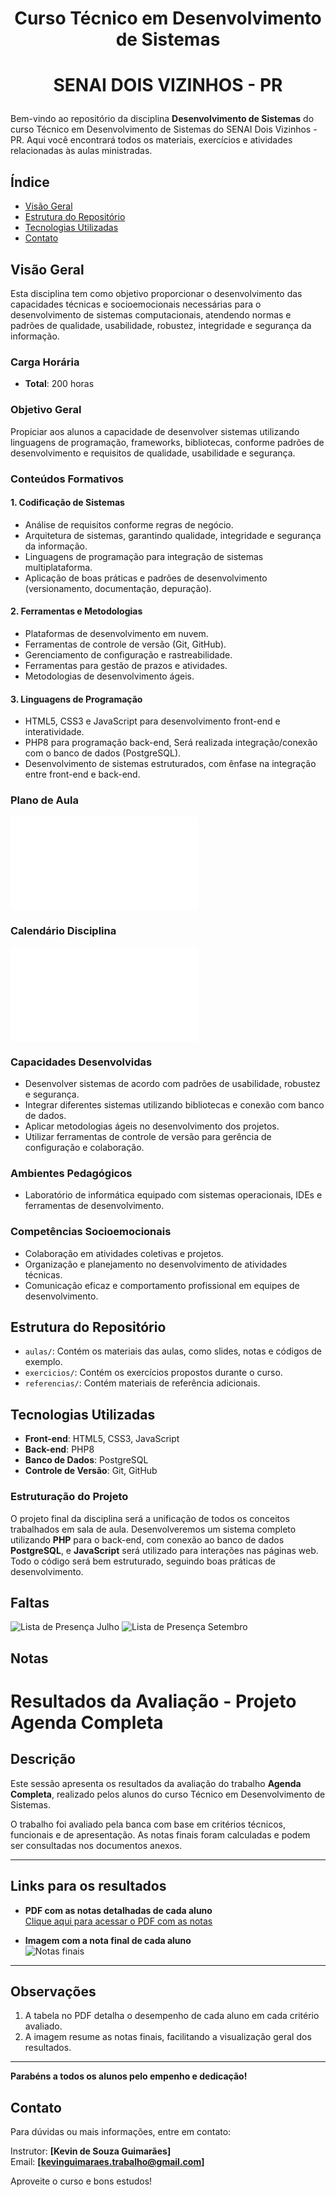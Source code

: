# <p align="center"> Curso Técnico em Desenvolvimento de Sistemas </p>
# <p align="center"> SENAI DOIS VIZINHOS - PR </p>

Bem-vindo ao repositório da disciplina **Desenvolvimento de Sistemas** do curso Técnico em Desenvolvimento de Sistemas do SENAI Dois Vizinhos - PR. Aqui você encontrará todos os materiais, exercícios e atividades relacionadas às aulas ministradas.

## Índice

- [Visão Geral](#visão-geral)
- [Estrutura do Repositório](#estrutura-do-repositório)
- [Tecnologias Utilizadas](#tecnologias-utilizadas)
- [Contato](#contato)

## Visão Geral

Esta disciplina tem como objetivo proporcionar o desenvolvimento das capacidades técnicas e socioemocionais necessárias para o desenvolvimento de sistemas computacionais, atendendo normas e padrões de qualidade, usabilidade, robustez, integridade e segurança da informação.

### Carga Horária
- **Total**: 200 horas

### Objetivo Geral
Propiciar aos alunos a capacidade de desenvolver sistemas utilizando linguagens de programação, frameworks, bibliotecas, conforme padrões de desenvolvimento e requisitos de qualidade, usabilidade e segurança.

### Conteúdos Formativos

#### 1. Codificação de Sistemas
- Análise de requisitos conforme regras de negócio.
- Arquitetura de sistemas, garantindo qualidade, integridade e segurança da informação.
- Linguagens de programação para integração de sistemas multiplataforma.
- Aplicação de boas práticas e padrões de desenvolvimento (versionamento, documentação, depuração).

#### 2. Ferramentas e Metodologias
- Plataformas de desenvolvimento em nuvem.
- Ferramentas de controle de versão (Git, GitHub).
- Gerenciamento de configuração e rastreabilidade.
- Ferramentas para gestão de prazos e atividades.
- Metodologias de desenvolvimento ágeis.

#### 3. Linguagens de Programação
- HTML5, CSS3 e JavaScript para desenvolvimento front-end e interatividade.
- PHP8 para programação back-end, Será realizada integração/conexão com o banco de dados (PostgreSQL).
- Desenvolvimento de sistemas estruturados, com ênfase na integração entre front-end e back-end.

### Plano de Aula
![Plano de Aula](Imagens/Cronograma_de_Aulas.pdf)

### Calendário Disciplina
![Calendario](Imagens/Calendario.pdf)

### Capacidades Desenvolvidas
- Desenvolver sistemas de acordo com padrões de usabilidade, robustez e segurança.
- Integrar diferentes sistemas utilizando bibliotecas e conexão com banco de dados.
- Aplicar metodologias ágeis no desenvolvimento dos projetos.
- Utilizar ferramentas de controle de versão para gerência de configuração e colaboração.

### Ambientes Pedagógicos
- Laboratório de informática equipado com sistemas operacionais, IDEs e ferramentas de desenvolvimento.

### Competências Socioemocionais
- Colaboração em atividades coletivas e projetos.
- Organização e planejamento no desenvolvimento de atividades técnicas.
- Comunicação eficaz e comportamento profissional em equipes de desenvolvimento.

## Estrutura do Repositório

- `aulas/`: Contém os materiais das aulas, como slides, notas e códigos de exemplo.
- `exercicios/`: Contém os exercícios propostos durante o curso.
- `referencias/`: Contém materiais de referência adicionais.

## Tecnologias Utilizadas

- **Front-end**: HTML5, CSS3, JavaScript
- **Back-end**: PHP8
- **Banco de Dados**: PostgreSQL
- **Controle de Versão**: Git, GitHub

### Estruturação do Projeto

O projeto final da disciplina será a unificação de todos os conceitos trabalhados em sala de aula. Desenvolveremos um sistema completo utilizando **PHP** para o back-end, com conexão ao banco de dados **PostgreSQL**, e **JavaScript** será utilizado para interações nas páginas web. Todo o código será bem estruturado, seguindo boas práticas de desenvolvimento. 

## Faltas

![Lista de Presença Julho](Imagens/presencaAgosto.png)
![Lista de Presença Setembro](Imagens/presencaSetembro.png)

## Notas
# Resultados da Avaliação - Projeto Agenda Completa  

## Descrição  
Este sessão apresenta os resultados da avaliação do trabalho **Agenda Completa**, realizado pelos alunos do curso Técnico em Desenvolvimento de Sistemas.  

O trabalho foi avaliado pela banca com base em critérios técnicos, funcionais e de apresentação. As notas finais foram calculadas e podem ser consultadas nos documentos anexos.  

---

## Links para os resultados  

- **PDF com as notas detalhadas de cada aluno**  
  [Clique aqui para acessar o PDF com as notas](Imagens/NotasBnaca.pdf)  

- **Imagem com a nota final de cada aluno**  
  ![Notas finais](Imagens/MediaFinal.png)  

---

## Observações  
1. A tabela no PDF detalha o desempenho de cada aluno em cada critério avaliado.  
2. A imagem resume as notas finais, facilitando a visualização geral dos resultados.  

---

**Parabéns a todos os alunos pelo empenho e dedicação!**  


## Contato

Para dúvidas ou mais informações, entre em contato:

Instrutor: **[Kevin de Souza Guimarães]**  
Email: **[kevinguimaraes.trabalho@gmail.com]**

Aproveite o curso e bons estudos!

